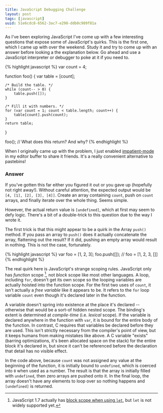 ```yaml
---
title: JavaScript Debugging Challenge
layout: post
tags: [javascript]
uuid: 51e6cdc8-6562-3ac7-e298-ddb0c989f81a
---
```


As I've been exploring JavaScript I've come up with a few interesting
questions that expose some of JavaScript's quirks. This is the first
one, which I came up with over the weekend. Study it and try to come
up with an answer before looking a the explanation below. Go ahead and
use a JavaScript interpreter or debugger to poke at it if you need to.

{% highlight javascript %}
var count = 4;

function foo() {
    var table = [count];

    /* Build the table. */
    while (count-- > 0) {
        table.push([]);
    }

    /* Fill it with numbers. */
    for (var count = 1; count < table.length; count++) {
        table[count].push(count);
    }
    return table;
}

foo(); // What does this return? And why?
{% endhighlight %}

When I originally came up with the problem, I just enabled
[impatient-mode][imp] in my editor buffer to share it friends. It's a
really convenient alternative to pastebins!

### Answer

If you've gotten this far either you figured it out or you gave up
(hopefully not right away!). Without careful attention, the expected
output would be `[4, [1], [2], [3], [4]]`. Create an array containing
`count`, push on `count` arrays, and finally iterate over the whole
thing. Seems simple.

However, the actual return value is `[undefined]`, which at first may
seem to defy logic. There's a bit of a double-trick to this question
due to the way I wrote it.

The first trick is that this might appear to be a quirk in the Array
`push()` method. If you pass an array to `push()` does it actually
concatenate the array, flattening out the result? If it did, pushing
an empty array would result in nothing. This is not the case,
fortunately.

{% highlight javascript %}
var foo = [1, 2, 3];
foo.push([]);  // foo = [1, 2, 3, []]
{% endhighlight %}

The real quirk here is JavaScript's strange scoping rules. JavaScript
only has *function* scope [^let], not *block* scope like most other
languages. A loop, including `for`, doesn't get its own scope so the
looping variables are actually hoisted into the function scope. For
the first two uses of `count`, it isn't actually a *free variable*
like it appears to be. It refers to the `for` loop variable `count`
even though it's declared later in the function.

A variable doesn't spring into existence at the place it's declared --
otherwise that would be a sort-of hidden nested scope. The binding's
extent is determined at *compile-time* (i.e. *lexical* scope). If the
variable is declared anywhere in the function with `var`, it is bound
for the entire body of the function. In contrast, C requires that
variables be declared before they are used. This isn't strictly
necessary from the compiler's point of view, but it keeps humans from
making mistakes like above. A C variable "exists" (barring
optimizations, it's been allocated space on the stack) for the entire
block it's declared in, but since it can't be referenced before the
declaration that detail has no visible effect.

In the code above, because `count` was not assigned any value at the
beginning of the function, it is initially bound to `undefined`, which
is coerced into `0` when used as a number. The result is that the
array is initially filled with `undefined`, then zero arrays are
pushed onto it. In the final loop, the array doesn't have any elements
to loop over so nothing happens and `[undefined]` is returned.


[^let]: JavaScript 1.7 actually has [block scope when using `let`][let], but `let` is not widely supported
yet.

[imp]: http://50ply.com/blog/2012/08/13/introducing-impatient-mode/
[let]: https://developer.mozilla.org/en-US/docs/JavaScript/Reference/Statements/let
